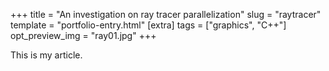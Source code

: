 +++
title = "An investigation on ray tracer parallelization"
slug = "raytracer"
template = "portfolio-entry.html"
[extra]
tags = ["graphics", "C++"]
opt_preview_img = "ray01.jpg"
+++

This is my article.
